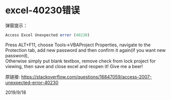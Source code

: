# excel-40230错误

弹窗提示：  
```r
Access Excel Unexpected error (40230)
```

Press ALT+F11, choose Tools->VBAProject Properties, navigate to the Protection tab, add new password and then confirm it again(if you want new password),  
Otherwise simply put blank textbox, remove check from lock project for viewing, then save and close excel and reopen it! Give me a beer!  


原链接: https://stackoverflow.com/questions/16847059/access-2007-unexpected-error-40230  


2019/9/18  
